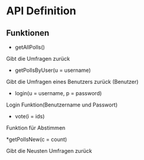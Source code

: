 # API Definition

## Funktionen

* getAllPolls()

Gibt die Umfragen zurück

* getPollsByUser(u = username)

Gibt die Umfragen eines Benutzers zurück (Benutzer)

* login(u = username, p = password)

Login Funktion(Benutzername und Passwort)

* vote(i = ids)

Funktion für Abstimmen

*getPollsNew(c = count)

Gibt die Neusten Umfragen zurück